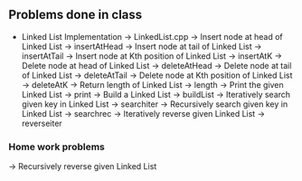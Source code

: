 ## Problems done in class
  
  - Linked List Implementation -> LinkedList.cpp
    -> Insert node at head of Linked List -> insertAtHead
    -> Insert node at tail of Linked List -> insertAtTail
    -> Insert node at Kth position of Linked List -> insertAtK
    -> Delete node at head of Linked List -> deleteAtHead
    -> Delete node at tail of Linked List -> deleteAtTail
    -> Delete node at Kth position of Linked List -> deleteAtK
    -> Return length of Linked List -> length
    -> Print the given Linked List -> print
    -> Build a Linked List -> buildList
    -> Iteratively search given key in Linked List -> searchiter
    -> Recursively search given key in Linked List -> searchrec
    -> Iteratively reverse given Linked List -> reverseiter

### Home work problems
  -> Recursively reverse given Linked List
